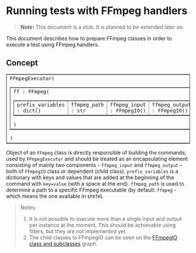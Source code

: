 # Running tests with FFmpeg handlers

> **Note:** This document is a stub. It is planned to be extended later on.

This document describes how to prepare FFmpeg classes in order to execute a test using FFmpeg handlers.

## Concept

<!-- Table with FFmpegExecutor structure -->
<table border="1px solid">
<tr>
    <td>
        <code>FFmpegExecutor(</code>
        <table border="1px solid">
        <tr>
            <td>
                <code>ff : FFmpeg(</code>
                <table border="1px solid">
                <tr>
                    <td><code>prefix_variables : dict()</code></td>
                    <td><code>ffmpeg_path : str</code></td>
                    <td><code>ffmpeg_input : FFmpegIO()</code></td>
                    <td><code>ffmpeg_output : FFmpegIO()</code></td>
                    <td><code>yes_overwrite : bool</code></td>
                </tr>
                </table>
                <code>)</code>
            </td>
            <td>
                <code>host</code>
            </td>
        </tr>
        </table>
        <code>)</code>
    </td>
</tr>
</table>
<!-- End of table with FFmpegExecutor structure -->

Object of an `FFmpeg` class is directly responsible of building the commands, used by `FFmpegExecutor` and should be treated as an encapsulating element consisting of mainly two components - `ffmpeg_input` and `ffmpeg_output` - both of `FFmpegIO` class or dependent (child class). `prefix_variables` is a dictionary with keys and values that are added at the beginning of the command with `key=value` (with a space at the end). `ffmpeg_path` is used to determine a path to a specific FFmpeg executable (by default: `ffmpeg` - which means the one available in `$PATH`).

> Notes:
> 1. It is not possible to execute more than a single input and output per instance at the moment. This should be achievable using filters, but they are not implemented yet.
> 2. The child classes to FFmpegIO can be seen on the [FFmpegIO class and subclasses](README.md#ffmpegio-class-and-subclasses) graph.
